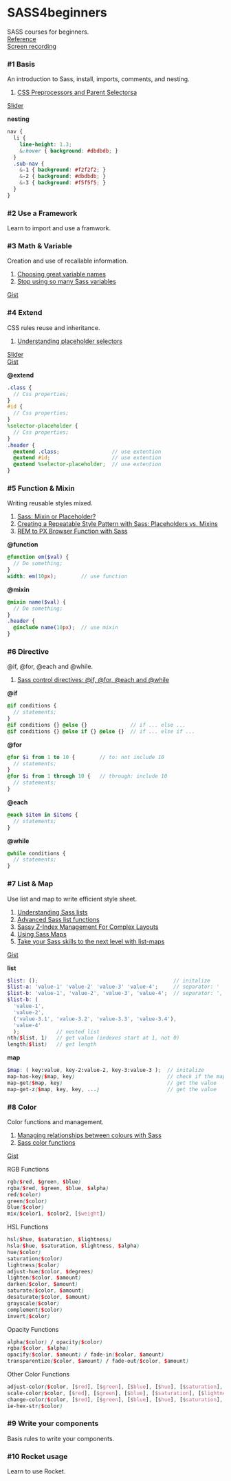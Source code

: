 # SASS4beginners
SASS courses for beginners.    
[Reference](https://github.com/ganlanyuan/SASS4beginners/blob/master/reference.md)   
[Screen recording](http://creatiointl.org/gallery/sass-video/)   


### #1 Basis
An introduction to Sass, install, imports, comments, and nesting.     
1. [CSS Preprocessors and Parent Selectorsa](http://davidwalsh.name/stylus-parent-selectors)   

[Slider](http://slides.com/ganlanyuan/deck/#/)

**nesting**
````scss
nav {
  li {
    line-height: 1.3;
    &:hover { background: #dbdbdb; }
  }
  .sub-nav {
    &-1 { background: #f2f2f2; }
    &-2 { background: #dbdbdb; }
    &-3 { background: #f5f5f5; }
  }
}
````


### #2 Use a Framework
Learn to import and use a framwork.   


### #3 Math & Variable
Creation and use of recallable information.  
1. [Choosing great variable names](http://thesassway.com/beginner/variable-naming)   
2. [Stop using so many Sass variables](http://bensmithett.com/stop-using-so-many-sass-variables/)   

[Gist](http://sassmeister.com/gist/7f5629c1214dea4cee75)


### #4 Extend
CSS rules reuse and inheritance.    
1. [Understanding placeholder selectors](http://thesassway.com/intermediate/understanding-placeholder-selectors)   

[Slider](http://slides.com/ganlanyuan/deck-1#/)   
[Gist](http://sassmeister.com/gist/d93b750bbc9641b5d382) 


**@extend**  
````scss
.class {
  // Css properties;
}
#id {
  // Css properties;
}
%selector-placeholder {
  // Css properties;
}
.header {
  @extend .class;                 // use extention
  @extend #id;                    // use extention
  @extend %selector-placeholder;  // use extention
}
````  


### #5 Function & Mixin
Writing reusable styles mixed.   
1. [Sass: Mixin or Placeholder?](http://www.sitepoint.com/sass-mixin-placeholder/)   
2. [Creating a Repeatable Style Pattern with Sass: Placeholders vs. Mixins](http://jdsteinbach.com/css/sass/creating-repeatable-style-pattern-sass-placeholders-vs-mixins/)   
3. [REM to PX Browser Function with Sass](http://davidwalsh.name/rem-px-browser-function-sass)   

**@function** 
````scss
@function em($val) {
  // Do something;
}
width: em(10px);        // use function
````

**@mixin**  
````scss
@mixin name($val) {
  // Do something;
}
.header {
  @include name(10px);  // use mixin
}
````


### #6 Directive
@if, @for, @each and @while.    
1. [Sass control directives: @if, @for, @each and @while](http://thesassway.com/intermediate/if-for-each-while)   

**@if**    
````scss
@if conditions {
  // statements;
} 
@if conditions {} @else {}              // if ... else ...
@if conditions {} @else if {} @else {}  // if ... else if ...
````

**@for**
````scss
@for $i from 1 to 10 {        // to: not include 10
  // statements;
}
@for $i from 1 through 10 {   // through: include 10
  // statements;
}
````

**@each**
````scss
@each $item in $items {
  // statements;
}
````

**@while**
````scss
@while conditions {
  // statements;
}
````


### #7 List & Map
Use list and map to write efficient style sheet.  
1. [Understanding Sass lists](http://hugogiraudel.com/2013/07/15/understanding-sass-lists/)   
2. [Advanced Sass list functions](http://hugogiraudel.com/2013/08/08/advanced-sass-list-functions/)    
3. [Sassy Z-Index Management For Complex Layouts](http://www.smashingmagazine.com/2014/06/12/sassy-z-index-management-for-complex-layouts/)   
4. [Using Sass Maps](http://www.sitepoint.com/using-sass-maps/)    
5. [Take your Sass skills to the next level with list-maps](https://www.codefellows.org/blog/so-you-want-to-play-with-list-maps) 

[Gist](http://sassmeister.com/gist/8f7ef31cb1da1c29ac8e)

**list** 
````scss
$list: ();                                            // initalize
$list-a: 'value-1' 'value-2' 'value-3' 'value-4';     // separator: ' '
$list-b: 'value-1', 'value-2', 'value-3', 'value-4';  // separator: ','
$list-b: (
  'value-1', 
  'value-2', 
  ('value-3.1', 'value-3.2', 'value-3.3', 'value-3.4'), 
  'value-4'
  );            // nested list
nth($list, 1)   // get value (indexes start at 1, not 0)
length($list)   // get length
````
**map**
````scss
$map: ( key:value, key-2:value-2, key-3:value-3 );  // initalize
map-has-key($map, key)                              // check if the map has the key
map-get($map, key)                                  // get the value
map-get-z($map, key, key, ...)                      // get the value
````

### #8 Color
Color functions and management.   
1. [Managing relationships between colours with Sass](http://maketea.co.uk/2014/07/21/managing-relationships-between-colours-with-sass.html)   
2. [Sass color functions](http://sass-lang.com/documentation/Sass/Script/Functions.html)   

[Gist](http://sassmeister.com/gist/b9fce2e5e3bcbf35def7)   

RGB Functions
````scss
rgb($red, $green, $blue)
rgba($red, $green, $blue, $alpha)
red($color)
green($color)
blue($color)
mix($color1, $color2, [$weight])
````

HSL Functions
````scss
hsl($hue, $saturation, $lightness)
hsla($hue, $saturation, $lightness, $alpha)
hue($color)
saturation($color)
lightness($color)
adjust-hue($color, $degrees)
lighten($color, $amount)
darken($color, $amount)
saturate($color, $amount)
desaturate($color, $amount)
grayscale($color)
complement($color)
invert($color)
````

Opacity Functions
````scss
alpha($color) / opacity($color)
rgba($color, $alpha)
opacify($color, $amount) / fade-in($color, $amount)
transparentize($color, $amount) / fade-out($color, $amount)
````

Other Color Functions
````scss
adjust-color($color, [$red], [$green], [$blue], [$hue], [$saturation], [$lightness], [$alpha])
scale-color($color, [$red], [$green], [$blue], [$saturation], [$lightness], [$alpha])
change-color($color, [$red], [$green], [$blue], [$hue], [$saturation], [$lightness], [$alpha])
ie-hex-str($color)
````


### #9 Write your components
Basis rules to write your components.   


### #10 Rocket usage
Learn to use Rocket.   
